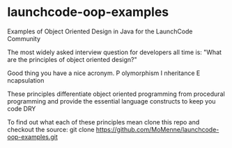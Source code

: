 launchcode-oop-examples
=======================

Examples of Object Oriented Design in Java for the LaunchCode Community

The most widely asked interview question for developers all time is:
"What are the principles of object oriented design?"

Good thing you have a nice acronym.
P   olymorphism
I   nheritance
E   ncapsulation

These principles differentiate object oriented programming from procedural programming
and provide the essential language constructs to keep you code DRY

To find out what each of these principles mean clone this repo and checkout the source:
git clone https://github.com/MoMenne/launchcode-oop-examples.git
